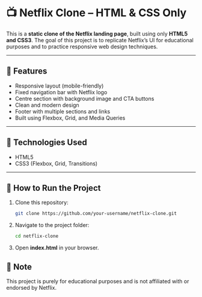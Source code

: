 # 📺 Netflix Clone – HTML & CSS Only

This is a **static clone of the Netflix landing page**, built using only **HTML5 and CSS3**. The goal of this project is to replicate Netflix’s UI for educational purposes and to practice responsive web design techniques.

---

## 🔧 Features

- Responsive layout (mobile-friendly)
- Fixed navigation bar with Netflix logo
- Centre section with background image and CTA buttons
- Clean and modern design
- Footer with multiple sections and links
- Built using Flexbox, Grid, and Media Queries

---

## 📁 Technologies Used

- HTML5
- CSS3 (Flexbox, Grid, Transitions)

---

## 🚀 How to Run the Project

1. Clone this repository:
   ```bash
   git clone https://github.com/your-username/netflix-clone.git
2. Navigate to the project folder:
   ```bash
   cd netflix-clone
3. Open **index.html** in your browser.

## 📌 Note
This project is purely for educational purposes and is not affiliated with or endorsed by Netflix.

